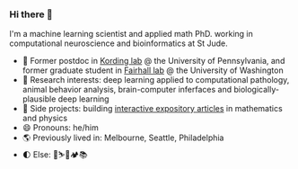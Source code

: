 ### Hi there 👋

I'm a machine learning scientist and applied math PhD. working in computational neuroscience and bioinformatics at St Jude.

* 🔬 Former postdoc in [Kording lab](http://kordinglab.com/) @ the University of Pennsylvania, and former graduate student in [Fairhall lab](https://fairhalllab.com/) @ the University of Washington
* 🔭 Research interests: deep learning applied to computational pathology, animal behavior analysis, brain-computer inferfaces and biologically-plausible deep learning
* 🌱 Side projects: building [interactive expository articles](https://observablehq.com/@benlansdell?tab=profile) in mathematics and physics
* 😄 Pronouns: he/him
* 🌎 Previously lived in: Melbourne, Seattle, Philadelphia
* 🌓 Else: 🚴⛷️🧗🏕️📚
